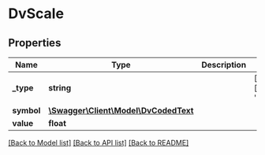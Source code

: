 # DvScale

## Properties
Name | Type | Description | Notes
------------ | ------------- | ------------- | -------------
**_type** | **string** |  | [optional] [default to 'DV_SCALE']
**symbol** | [**\Swagger\Client\Model\DvCodedText**](DvCodedText.md) |  | 
**value** | **float** |  | 

[[Back to Model list]](../../README.md#documentation-for-models) [[Back to API list]](../../README.md#documentation-for-api-endpoints) [[Back to README]](../../README.md)

